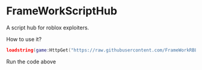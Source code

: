 
# FrameWorkScriptHub

A script hub for roblox exploiters.

How to use it?


```lua 
loadstring(game:HttpGet("https://raw.githubusercontent.com/FrameWorkRBLX/FrameWorkScriptHub/main/Main", true))()
```

Run the code above

